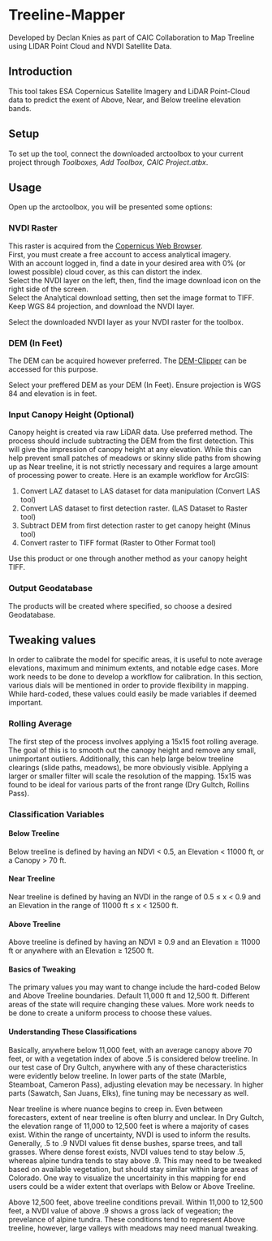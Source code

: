 # Treeline-Mapper
Developed by Declan Knies as part of CAIC Collaboration to Map Treeline using LIDAR Point Cloud and NVDI Satellite Data.

## Introduction
This tool takes ESA Copernicus Satellite Imagery and LiDAR Point-Cloud data to predict the exent of Above, Near, and Below treeline elevation bands.

## Setup
To set up the tool, connect the downloaded arctoolbox to your current project through *Toolboxes, Add Toolbox, CAIC Project.atbx*.

## Usage
Open up the arctoolbox, you will be presented some options:

### NVDI Raster
This raster is acquired from the [Copernicus Web Browser](https://browser.dataspace.copernicus.eu).  
First, you must create a free account to access analytical imagery.  
With an account logged in, find a date in your desired area with 0% (or lowest possible) cloud cover, as this can distort the index.  
Select the NVDI layer on the left, then, find the image download icon on the right side of the screen.   
Select the Analytical download setting, then set the image format to TIFF. Keep WGS 84 projection, and download the NVDI layer.  

Select the downloaded NVDI layer as your NVDI raster for the toolbox.

### DEM (In Feet)
The DEM can be acquired however preferred. The [DEM-Clipper](https://github.com/cologeosurvey/DEM-Clipper/tree/main) can be accessed for this purpose.
  
Select your preffered DEM as your DEM (In Feet). Ensure projection is WGS 84 and elevation is in feet.

### Input Canopy Height (Optional)
Canopy height is created via raw LiDAR data. Use preferred method. The process should include subtracting the DEM from the first detection. This will give the impression of canopy height at any elevation. While this can help prevent small patches of meadows or skinny slide paths from showing up as Near treeline, it is not strictly necessary and requires a large amount of processing power to create. Here is an example workflow for ArcGIS:
  
1. Convert LAZ dataset to LAS dataset for data manipulation (Convert LAS tool)
2. Convert LAS dataset to first detection raster. (LAS Dataset to Raster tool)
3. Subtract DEM from first detection raster to get canopy height (Minus tool)
4. Convert raster to TIFF format (Raster to Other Format tool)
  
Use this product or one through another method as your canopy height TIFF.

### Output Geodatabase
The products will be created where specified, so choose a desired Geodatabase.

## Tweaking values
In order to calibrate the model for specific areas, it is useful to note average elevations, maximum and minimum extents, and notable edge cases. More work needs to be done to develop a workflow for calibration. In this section, various dials will be mentioned in order to provide flexibility in mapping. While hard-coded, these values could easily be made variables if deemed important.

### Rolling Average
The first step of the process involves applying a 15x15 foot rolling average. The goal of this is to smooth out the canopy height and remove any small, unimportant outliers. Additionally, this can help large below treeline clearings (slide paths, meadows), be more obviously visible. Applying a larger or smaller filter will scale the resolution of the mapping. 15x15 was found to be ideal for various parts of the front range (Dry Gultch, Rollins Pass).

### Classification Variables

#### Below Treeline
Below treeline is defined by having an NDVI < 0.5, an Elevation < 11000 ft, or a Canopy > 70 ft.

#### Near Treeline
Near treeline is defined by having an NVDI in the range of 0.5 ≤ x < 0.9 and an Elevation in the range of 11000 ft ≤ x < 12500 ft.

#### Above Treeline
Above treeline is defined by having an NDVI ≥ 0.9 and an Elevation ≥ 11000 ft or anywhere with an Elevation ≥ 12500 ft.

#### Basics of Tweaking

The primary values you may want to change include the hard-coded Below and Above Treeline boundaries. Default 11,000 ft and 12,500 ft. Different areas of the state will require changing these values. More work needs to be done to create a uniform process to choose these values.

#### Understanding These Classifications
Basically, anywhere below 11,000 feet, with an average canopy above 70 feet, or with a vegetation index of above .5 is considered below treeline. In our test case of Dry Gultch, anywhere with any of these characteristics were evidently below treeline. In lower parts of the state (Marble, Steamboat, Cameron Pass), adjusting elevation may be necessary. In higher parts (Sawatch, San Juans, Elks), fine tuning may be necessary as well.
  
Near treeline is where nuance begins to creep in. Even between forecasters, extent of near treeline is often blurry and unclear. In Dry Gultch, the elevation range of 11,000 to 12,500 feet is where a majority of cases exist. Within the range of uncertainty, NVDI is used to inform the results. Generally, .5 to .9 NVDI values fit dense bushes, sparse trees, and tall grasses. Where dense forest exists, NVDI values tend to stay below .5, whereas alpine tundra tends to stay above .9. This may need to be tweaked based on available vegetation, but should stay similar within large areas of Colorado. One way to visualize the uncertainity in this mapping for end users could be a wider extent that overlaps with Below or Above Treeline. 

Above 12,500 feet, above treeline conditions prevail. Within 11,000 to 12,500 feet, a NVDI value of above .9 shows a gross lack of vegeation; the prevelance of alpine tundra. These conditions tend to represent Above treeline, however, large valleys with meadows may need manual tweaking.
